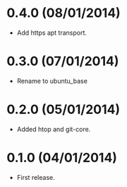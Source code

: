 # 0.4.0 (08/01/2014)

* Add https apt transport.

# 0.3.0 (07/01/2014)

* Rename to ubuntu_base

# 0.2.0 (05/01/2014)

* Added htop and git-core.

# 0.1.0 (04/01/2014)

* First release.